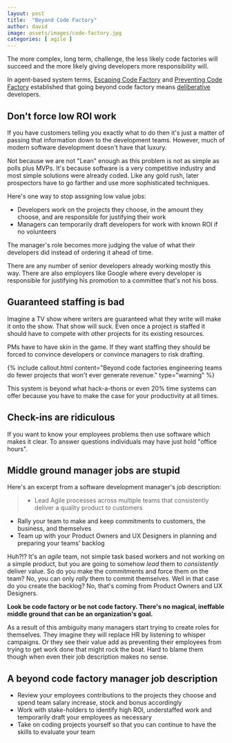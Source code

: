 ```yaml
---
layout: post
title:  "Beyond Code Factory"
author: david
image: assets/images/code-factory.jpg
categories: [ agile ]
---
```

The more complex, long term, challenge, the less likely code factories will succeed and the more likely giving 
developers more responsibility will.

In agent-based system terms, [Escaping Code Factory]({{site.baseurl}}/agile/2021/08/16/code-factory.html) and 
[Preventing Code Factory]({{site.baseurl}}/agile/2021/08/28/2-code-factory.html) established that going beyond code
factory means [deliberative](https://en.wikipedia.org/wiki/Deliberative_agent) developers.

## Don't force low ROI work
If you have customers telling you exactly what to do then it's just a matter of passing that information down to the 
development teams. However, much of modern software development doesn't have that luxury.

Not because we are not "Lean" enough as this problem is not as simple as polls plus MVPs. It's because software is
a very competitive industry and most simple solutions were already coded. Like any gold rush, later prospectors have
to go farther and use more sophisticated techniques.

Here's one way to stop assigning low value jobs:
* Developers work on the projects they choose, in the amount they choose, and are responsible for justifying their work
* Managers can temporarily draft developers for work with known ROI if no volunteers

The manager's role becomes more judging the value of what their developers did instead of ordering it ahead of time.

There are any number of senior developers already working mostly this way. There are also employers like Google where
every developer is responsible for justifying his promotion to a committee that's not his boss.

## Guaranteed staffing is bad
Imagine a TV show where writers are guaranteed what they write will make it onto the show. That show will suck. Even 
once a project is staffed it should have to compete with other projects for its existing resources.

PMs have to have skin in the game. If they want staffing they should be forced to convince developers or convince 
managers to risk drafting.

{% include callout.html
content="Beyond code factories engineering teams do fewer projects that won't ever generate revenue."
type="warning" %}

This system is beyond what hack-a-thons or even 20% time systems can offer because you have to make the case for your 
productivity at all times.

## Check-ins are ridiculous
If you want to know your employees problems then use software which makes it clear. To answer questions
individuals may have just hold "office hours".

## Middle ground manager jobs are stupid
Here's an excerpt from a software development manager's job description:
>* Lead Agile processes across multiple teams that consistently deliver a quality product to customers
* Rally your team to make and keep commitments to customers, the business, and themselves
* Team up with your Product Owners and UX Designers in planning and preparing your teams’ backlog

Huh?!? It's an _agile_ team, not simple task based workers and not working on a simple product, but you are going to
somehow _lead_ them to _consistently_ deliver value. So do you make the commitments and force them on the team? No, you 
can only _rally_ them to commit themselves. Well in that case do you create the backlog? No, that's coming from Product
Owners and UX Designers.

**Look be code factory or be not code factory. There's no magical, ineffable middle ground that can be an
organization's goal.**

As a result of this ambiguity many managers start trying to create roles for themselves. They imagine they will 
replace HR by listening to whisper campaigns. Or they see their value add as preventing their employees from trying
to get work done that might rock the boat. Hard to blame them though when even their job description makes no sense.

## A beyond code factory manager job description
* Review your employees contributions to the projects they choose and spend team salary increase, stock and bonus 
accordingly
* Work with stake-holders to identify high ROI, understaffed work and temporarily draft your employees as necessary
* Take on coding projects yourself so that you can continue to have the skills to evaluate your team